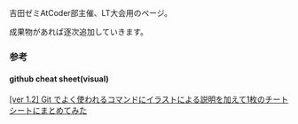 吉田ゼミAtCoder部主催、LT大会用のページ。

成果物があれば逐次追加していきます。



### 参考

#### github cheat sheet(visual)
[[ver 1.2] Git でよく使われるコマンドにイラストによる説明を加えて1枚のチートシートにまとめてみた](https://qiita.com/kozzy/items/b42ba59a8bac190a16ab)


